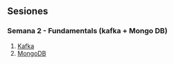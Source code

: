 ## Sesiones

### Semana 2 - Fundamentals (kafka + Mongo DB)

1.  [Kafka](1/GIT/README.md)
2.  [MongoDB](1/MongoDB/README.md)
